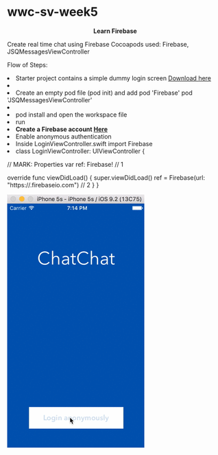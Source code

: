 # wwc-sv-week5
<b><center>Learn Firebase</center></b>

Create real time chat using Firebase
Cocoapods used: Firebase, JSQMessagesViewController

Flow of Steps:

<li>Starter project contains a simple dummy login screen <a href="https://drive.google.com/open?id=0B8clxQt2zUqKdTBHR1pkWGNHR1U"> Download here</a><li>
<li>Create an empty pod file (pod init) and add pod 'Firebase' pod 'JSQMessagesViewController'<li>
<li>pod install and open the workspace file </li>
<li> run </li>
<li> <b> Create a Firebase account <a href="https://www.firebase.com/signup"> Here </a></b></li>
<li>Enable anonymous authentication</li>
<li> Inside LoginViewController.swift import Firebase </li>
<li>class LoginViewController: UIViewController {
 
  // MARK: Properties
  var ref: Firebase! // 1
 
  override func viewDidLoad() {
    super.viewDidLoad()
    ref = Firebase(url: "https://<my-firebase-app>.firebaseio.com") // 2
  }
}</li>
<img src="Chat.gif"></img>


